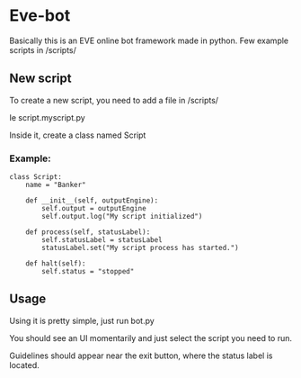 # Eve-bot
Basically this is an EVE online bot framework made in python.
Few example scripts in /scripts/

## New script
To create a new script, you need to add a file in /scripts/

Ie script.myscript.py

Inside it, create a class named Script
### Example:
```
class Script:
    name = "Banker"

    def __init__(self, outputEngine):
        self.output = outputEngine
        self.output.log("My script initialized")

    def process(self, statusLabel):
        self.statusLabel = statusLabel
        statusLabel.set("My script process has started.")

    def halt(self):
        self.status = "stopped"
```

## Usage
Using it is pretty simple, just run bot.py

You should see an UI momentarily and just select the script you need to run.

Guidelines should appear near the exit button, where the status label is located.
